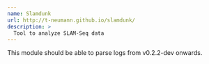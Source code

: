 ```yaml
---
name: Slamdunk
url: http://t-neumann.github.io/slamdunk/
description: >
  Tool to analyze SLAM-Seq data
---
```


This module should be able to parse logs from v0.2.2-dev onwards.
